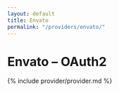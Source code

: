 ```yaml
---
layout: default
title: Envato
permalink: "/providers/envato/"
---
```

# Envato – OAuth2

{% include provider/provider.md %}
